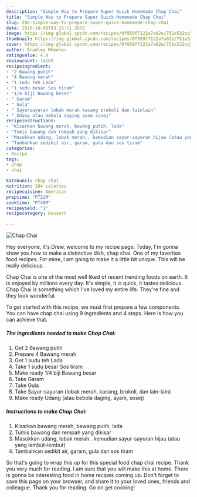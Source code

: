 ```yaml
---
description: "Simple Way to Prepare Super Quick Homemade Chap Chai"
title: "Simple Way to Prepare Super Quick Homemade Chap Chai"
slug: 292-simple-way-to-prepare-super-quick-homemade-chap-chai
date: 2020-10-08T03:22:11.267Z
image: https://img-global.cpcdn.com/recipes/0f959f7122a7a02e/751x532cq70/chap-chai-resipi-foto-utama.jpg
thumbnail: https://img-global.cpcdn.com/recipes/0f959f7122a7a02e/751x532cq70/chap-chai-resipi-foto-utama.jpg
cover: https://img-global.cpcdn.com/recipes/0f959f7122a7a02e/751x532cq70/chap-chai-resipi-foto-utama.jpg
author: Bradley Wheeler
ratingvalue: 4.8
reviewcount: 14189
recipeingredient:
- "2 Bawang putih"
- "4 Bawang merah"
- "1 sudu teh Lada"
- "1 sudu besar Sos tiram"
- "1/4 biji Bawang besar"
- " Garam"
- " Gula"
- " Sayursayuran lobak merah kacang brokoli dan lainlain"
- " Udang atau bebola daging ayam sosej"
recipeinstructions:
- "Kisarkan bawang merah, bawang putih, lada"
- "Tumis bawang dan rempah yang dikisar"
- "Masukkan udang, lobak merah.. kemudian sayur-sayuran hijau (atau yang lembut-lembut)"
- "Tambahkan sedikit air, garam, gula dan sos tiram"
categories:
- Recipe
tags:
- chap
- chai

katakunci: chap chai 
nutrition: 204 calories
recipecuisine: American
preptime: "PT22M"
cooktime: "PT40M"
recipeyield: "1"
recipecategory: Dessert

---
```



![Chap Chai](https://img-global.cpcdn.com/recipes/0f959f7122a7a02e/751x532cq70/chap-chai-resipi-foto-utama.jpg)

Hey everyone, it's Drew, welcome to my recipe page. Today, I'm gonna show you how to make a distinctive dish, chap chai. One of my favorites food recipes. For mine, I am going to make it a little bit unique. This will be really delicious.

Chap Chai is one of the most well liked of recent trending foods on earth. It is enjoyed by millions every day. It's simple, it is quick, it tastes delicious. Chap Chai is something which I've loved my entire life. They're fine and they look wonderful.




To get started with this recipe, we must first prepare a few components. You can have chap chai using 9 ingredients and 4 steps. Here is how you can achieve that.

<!--inarticleads1-->

##### The ingredients needed to make Chap Chai:

1. Get 2 Bawang putih
1. Prepare 4 Bawang merah
1. Get 1 sudu teh Lada
1. Take 1 sudu besar Sos tiram
1. Make ready 1/4 biji Bawang besar
1. Take  Garam
1. Take  Gula
1. Take  Sayur-sayuran (lobak merah, kacang, brokoli, dan lain-lain)
1. Make ready  Udang (atau bebola daging, ayam, sosej)




<!--inarticleads2-->

##### Instructions to make Chap Chai:

1. Kisarkan bawang merah, bawang putih, lada
1. Tumis bawang dan rempah yang dikisar
1. Masukkan udang, lobak merah.. kemudian sayur-sayuran hijau (atau yang lembut-lembut)
1. Tambahkan sedikit air, garam, gula dan sos tiram




So that's going to wrap this up for this special food chap chai recipe. Thank you very much for reading. I am sure that you will make this at home. There is gonna be interesting food in home recipes coming up. Don't forget to save this page on your browser, and share it to your loved ones, friends and colleague. Thank you for reading. Go on get cooking!
